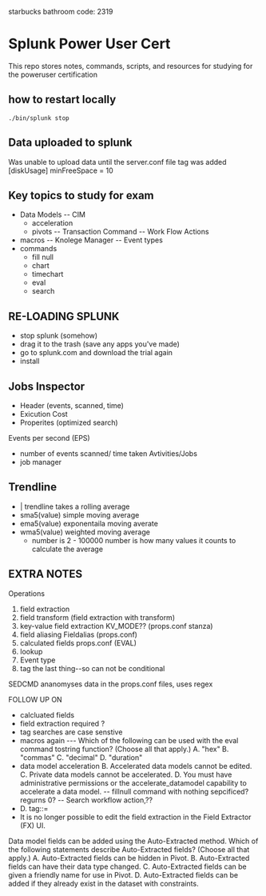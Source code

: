 starbucks bathroom code: 2319

# Splunk Power User Cert
This repo stores notes, commands, scripts, and resources for studying for the poweruser certification

## how to restart locally
`./bin/splunk stop`

## Data uploaded to splunk
Was unable to upload data until the server.conf file tag was added
[diskUsage]
minFreeSpace = 10


## Key topics to study for exam
- Data Models
    -- CIM
    - acceleration
    - pivots
-- Transaction Command
-- Work Flow Actions
- macros
-- Knolege Manager
-- Event types
- commands
     - fill null
     - chart
     - timechart
     - eval
     - search

## RE-LOADING SPLUNK
- stop splunk (somehow)
- drag it to the trash (save any apps you've made)
- go to splunk.com and download the trial again
- install 

## Jobs Inspector
- Header (events, scanned, time)
- Exicution Cost
- Properites (optimized search)

Events per second (EPS)
- number of events scanned/ time taken
Avtivities/Jobs 
- job manager 

## Trendline
- | trendline takes a rolling average
- sma5(value) simple moving average
- ema5(value) exponentaila moving averate
- wma5(value) weighted moving average
    - number is 2 - 100000
number is how many values it counts to calculate the average

## EXTRA NOTES

Operations
1. field extraction
2. field transform (field extraction with transform)
3. key-value field extraction KV_MODE?? (props.conf stanza)
4. field aliasing Fieldalias (props.conf)
5. calculated fields props.conf (EVAL)
6. lookup
7. Event type 
8. tag the last thing--so can not be conditional 

SEDCMD ananomyses data in the props.conf files, uses regex

FOLLOW UP ON 
- calcluated fields
- field extraction required ?
- tag searches are case senstive
- macros again
--- Which of the following can be used with the eval command tostring function? (Choose all that apply.)
    A. "hex"
    B. "commas"
    C. "decimal"
    D. "duration"
- data model acceleration
    B. Accelerated data models cannot be edited.
    C. Private data models cannot be accelerated.
    D. You must have administrative permissions or the accelerate_datamodel capability to accelerate a data model.
-- fillnull command with nothing sepcificed?  regurns 0?
--  Search workflow action,??
- D. tag::<field>=<tagname>
- It is no longer possible to edit the field extraction in the Field Extractor (FX) UI.

Data model fields can be added using the Auto-Extracted method.
Which of the following statements describe Auto-Extracted fields? (Choose all that apply.)
A. Auto-Extracted fields can be hidden in Pivot.
B. Auto-Extracted fields can have their data type changed.
C. Auto-Extracted fields can be given a friendly name for use in Pivot.
D. Auto-Extracted fields can be added if they already exist in the dataset with constraints.

